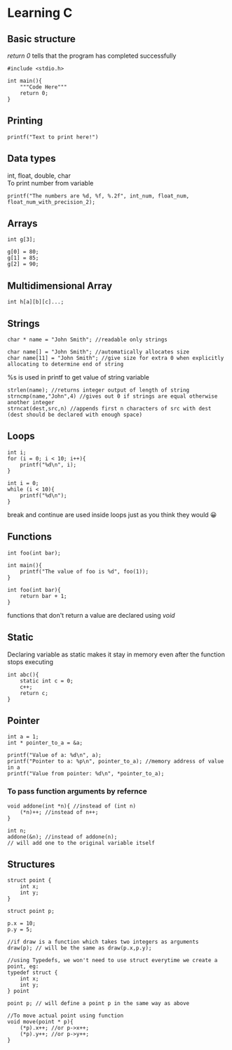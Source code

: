 # Learning C

## Basic structure
*return 0* tells that the program has completed successfully
```
#include <stdio.h>

int main(){
    """Code Here"""
    return 0;
}
```

## Printing
```
printf("Text to print here!")
```

## Data types
int, float, double, char\
To print number from variable
```
printf("The numbers are %d, %f, %.2f", int_num, float_num, float_num_with_precision_2);
```

## Arrays
```
int g[3];

g[0] = 80;
g[1] = 85;
g[2] = 90;
```

## Multidimensional Array
```
int h[a][b][c]...;
```

## Strings
```
char * name = "John Smith"; //readable only strings

char name[] = "John Smith"; //automatically allocates size
char name[11] = "John Smith"; //give size for extra 0 when explicitly allocating to determine end of string
```
%s is used in printf to get value of string variable
```
strlen(name); //returns integer output of length of string
strncmp(name,"John",4) //gives out 0 if strings are equal otherwise another integer
strncat(dest,src,n) //appends first n characters of src with dest (dest should be declared with enough space)
```
## Loops
```
int i;
for (i = 0; i < 10; i++){
    printf("%d\n", i);
}
```
```
int i = 0;
while (i < 10){
    printf("%d\n");
}
```
break and continue are used inside loops just as you think they would :grinning:

## Functions
```
int foo(int bar);

int main(){
    printf("The value of foo is %d", foo(1));
}

int foo(int bar){
    return bar + 1;
}
```
functions that don't return a value are declared using *void*

## Static
Declaring variable as static makes it stay in memory even after the function stops executing
```
int abc(){
    static int c = 0;
    c++;
    return c;
}
```

## Pointer
```
int a = 1;
int * pointer_to_a = &a;

printf("Value of a: %d\n", a);
printf("Pointer to a: %p\n", pointer_to_a); //memory address of value in a
printf("Value from pointer: %d\n", *pointer_to_a);
```
### To pass function arguments by refernce
```
void addone(int *n){ //instead of (int n)
    (*n)++; //instead of n++;
}

int n;
addone(&n); //instead of addone(n);
// will add one to the original variable itself
```

## Structures
```
struct point {
    int x;
    int y;
}

struct point p;

p.x = 10;
p.y = 5;

//if draw is a function which takes two integers as arguments
draw(p); // will be the same as draw(p.x,p.y);
```
```
//using Typedefs, we won't need to use struct everytime we create a point, eg:
typedef struct {
    int x;
    int y;
} point

point p; // will define a point p in the same way as above
```
```
//To move actual point using function
void move(point * p){
    (*p).x++; //or p->x++;
    (*p).y++; //or p->y++;
}
```